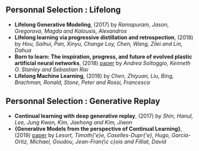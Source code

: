 
## Personnal Selection : Lifelong
- **Lifelong Generative Modeling**, (2017) by *Ramapuram, Jason, Gregorova, Magda and Kalousis, Alexandros*
- **Lifelong learning via progressive distillation and retrospection**, (2018) by *Hou, Saihui, Pan, Xinyu, Change Loy, Chen, Wang, Zilei and Lin, Dahua*
- **Born to learn: The inspiration, progress, and future of evolved plastic artificial neural networks**, (2018) [paper](http://www.sciencedirect.com/science/article/pii/S0893608018302120)  by *Andrea Soltoggio, Kenneth O. Stanley and Sebastian Risi*
- **Lifelong Machine Learning**, (2018) by *Chen, Zhiyuan, Liu, Bing, Brachman, Ronald, Stone, Peter and Rossi, Francesca*

## Personnal Selection : Generative Replay
- **Continual learning with deep generative replay**, (2017) by *Shin, Hanul, Lee, Jung Kwon, Kim, Jaehong and Kim, Jiwon*
- **{Generative Models from the perspective of Continual Learning}**, (2019) [paper](https://hal.archives-ouvertes.fr/hal-01951954)  by *Lesort, Timoth{\'e}e, Caselles-Dupr{\'e}, Hugo, Garcia-Ortiz, Michael, Goudou, Jean-Fran{\c c}ois and Filliat, David*
